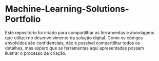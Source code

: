 # Machine-Learning-Solutions-Portfolio

Este repositório foi criado para compartilhar as ferramentas e abordagens que utilizei no desenvolvimento da solução digital. Como os códigos envolvidos são confidenciais, não é possível compartilhar todos os detalhes, mas espero que as ferramentas aqui apresentadas possam ilustrar o processo de criação.
